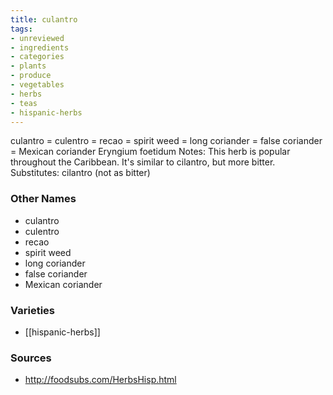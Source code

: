 ```yaml
---
title: culantro
tags:
- unreviewed
- ingredients
- categories
- plants
- produce
- vegetables
- herbs
- teas
- hispanic-herbs
---
```

culantro = culentro = recao = spirit weed = long coriander = false coriander = Mexican coriander Eryngium foetidum Notes: This herb is popular throughout the Caribbean. It's similar to cilantro, but more bitter. Substitutes: cilantro (not as bitter)

### Other Names

* culantro
* culentro
* recao
* spirit weed
* long coriander
* false coriander
* Mexican coriander

### Varieties

* [[hispanic-herbs]]

### Sources
* http://foodsubs.com/HerbsHisp.html
